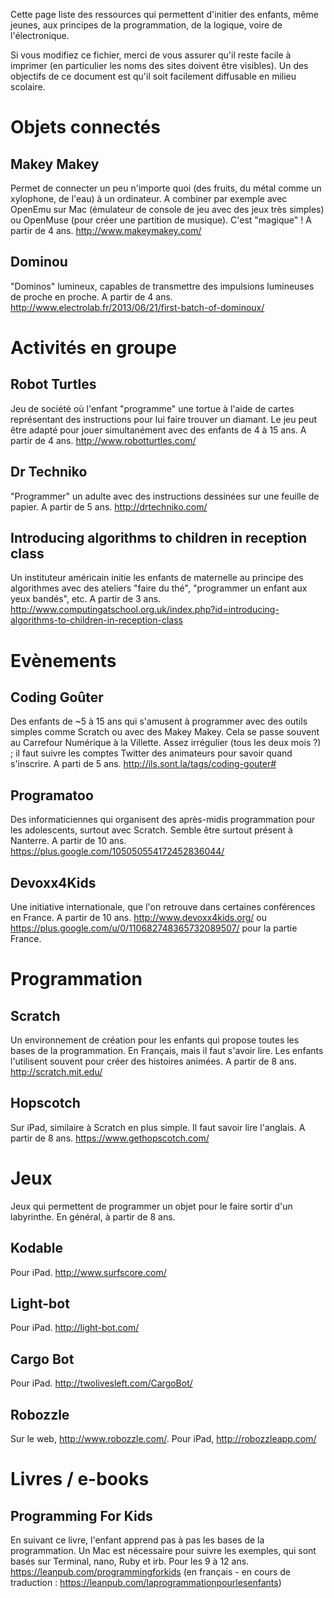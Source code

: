 Cette page liste des ressources qui permettent d'initier des enfants, même jeunes, aux principes de la programmation, de la logique, voire de l'électronique.

Si vous modifiez ce fichier, merci de vous assurer qu'il reste facile à imprimer (en particulier les noms des sites doivent être visibles). Un des objectifs de ce document est qu'il soit facilement diffusable en milieu scolaire.

Objets connectés
================
Makey Makey
-----------
Permet de connecter un peu n'importe quoi (des fruits, du métal comme un xylophone, de l'eau) à un ordinateur.
A combiner par exemple avec OpenEmu sur Mac (émulateur de console de jeu avec des jeux très simples) ou OpenMuse (pour créer une partition de musique). C'est "magique" ! A partir de 4 ans. http://www.makeymakey.com/

Dominou
-------
"Dominos" lumineux, capables de transmettre des impulsions lumineuses de proche en proche. A partir de 4 ans. http://www.electrolab.fr/2013/06/21/first-batch-of-dominoux/


Activités en groupe
===================
Robot Turtles
-------------
Jeu de société où l'enfant "programme" une tortue à l'aide de cartes représentant des instructions pour lui faire trouver un diamant. Le jeu peut être adapté pour jouer simultanément avec des enfants de 4 à 15 ans. A partir de 4 ans. http://www.robotturtles.com/

Dr Techniko
-----------
"Programmer" un adulte avec des instructions dessinées sur une feuille de papier. A partir de 5 ans. http://drtechniko.com/

Introducing algorithms to children in reception class
-----------------------------------------------------
Un instituteur américain initie les enfants de maternelle au principe des algorithmes avec des ateliers "faire du thé", "programmer un enfant aux yeux bandés", etc. A partir de 3 ans. http://www.computingatschool.org.uk/index.php?id=introducing-algorithms-to-children-in-reception-class


Evènements
==========
Coding Goûter
-------------
Des enfants de ~5 à 15 ans qui s'amusent à programmer avec des outils simples comme Scratch ou avec des Makey Makey. Cela se passe souvent au Carrefour Numérique à la Villette. Assez irrégulier (tous les deux mois ?) ; il faut suivre les comptes Twitter des animateurs pour savoir quand s'inscrire. A parti de 5 ans. http://ils.sont.la/tags/coding-gouter#

Programatoo
-----------
Des informaticiennes qui organisent des après-midis programmation pour les adolescents, surtout avec Scratch. Semble être surtout présent à Nanterre. A partir de 10 ans. https://plus.google.com/105050554172452836044/

Devoxx4Kids
-----------
Une initiative internationale, que l'on retrouve dans certaines conférences en France.
A partir de 10 ans.
http://www.devoxx4kids.org/ ou https://plus.google.com/u/0/110682748365732089507/ pour la partie France.


Programmation
=============

Scratch
-------
Un environnement de création pour les enfants qui propose toutes les bases de la programmation. En Français, mais il faut s'avoir lire. Les enfants l'utilisent souvent pour créer des histoires animées. A partir de 8 ans. http://scratch.mit.edu/

Hopscotch
---------
Sur iPad, similaire à Scratch en plus simple. Il faut savoir lire l'anglais. A partir de 8 ans. https://www.gethopscotch.com/


Jeux
====
Jeux qui permettent de programmer un objet pour le faire sortir d'un labyrinthe. En général, à partir de 8 ans.

Kodable
-------
Pour iPad. http://www.surfscore.com/

Light-bot
---------
Pour iPad. http://light-bot.com/

Cargo Bot
---------
Pour iPad. http://twolivesleft.com/CargoBot/

Robozzle
--------
Sur le web, http://www.robozzle.com/. Pour iPad, http://robozzleapp.com/


Livres / e-books
================

Programming For Kids
--------------------

En suivant ce livre, l'enfant apprend pas à pas les bases de la programmation. Un Mac est nécessaire pour suivre les exemples, qui sont basés sur Terminal, nano, Ruby et irb.
Pour les 9 à 12 ans. https://leanpub.com/programmingforkids (en français - en cours de traduction : https://leanpub.com/laprogrammationpourlesenfants)
